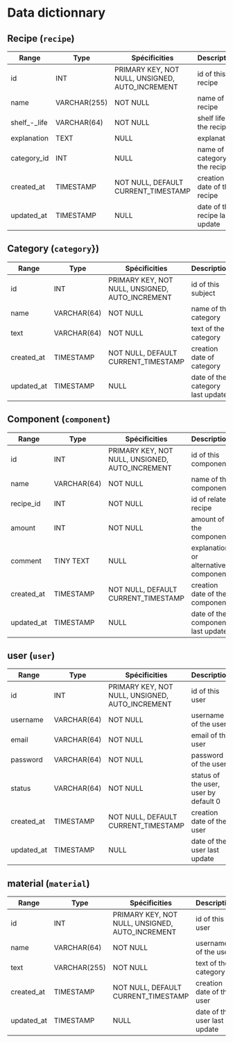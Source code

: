 # Data dictionnary

## Recipe (`recipe`)
|Range|Type|Spécificities|Description|
|-|-|-|-|
|id|INT|PRIMARY KEY, NOT NULL, UNSIGNED, AUTO_INCREMENT|id of this recipe|
|name|VARCHAR(255)|NOT NULL|name of the recipe|
|shelf_-_life|VARCHAR(64)|NOT NULL|shelf life of the recipe|
|explanation|TEXT| NULL|explanation |
|category_id|INT| NULL|name of category of the recipe|
|created_at|TIMESTAMP|NOT NULL, DEFAULT CURRENT_TIMESTAMP|creation date of the recipe|
|updated_at|TIMESTAMP|NULL|date of the recipe last update|

## Category (`category`})
|Range|Type|Spécificities|Description|
|-|-|-|-|
|id|INT|PRIMARY KEY, NOT NULL, UNSIGNED, AUTO_INCREMENT|id of this subject|
|name|VARCHAR(64)|NOT NULL|name of the category |
|text|VARCHAR(64)|NOT NULL|text of the category |
|created_at|TIMESTAMP|NOT NULL, DEFAULT CURRENT_TIMESTAMP|creation date of category|
|updated_at|TIMESTAMP|NULL|date of the category last update|

## Component (`component`)
|Range|Type|Spécificities|Description|
|-|-|-|-|
|id|INT|PRIMARY KEY, NOT NULL, UNSIGNED, AUTO_INCREMENT|id of this component|
|name|VARCHAR(64)|NOT NULL|name of the component|
|recipe_id|INT|NOT NULL|id of related recipe|
|amount|INT|NOT NULL|amount of the component|
|comment|TINY TEXT| NULL|explanation or alternative  component|
|created_at|TIMESTAMP|NOT NULL, DEFAULT CURRENT_TIMESTAMP|creation date of the component|
|updated_at|TIMESTAMP|NULL|date of the component last update|



## user (`user`)
|Range|Type|Spécificities|Description|
|-|-|-|-|
|id|INT|PRIMARY KEY, NOT NULL, UNSIGNED, AUTO_INCREMENT|id of this user|
|username|VARCHAR(64)|NOT NULL|username of the user|
|email|VARCHAR(64)|NOT NULL|email of the user|
|password|VARCHAR(64)|NOT NULL|password of the user|
|status|VARCHAR(64)|NOT NULL|status of the user, user by default 0|
|created_at|TIMESTAMP|NOT NULL, DEFAULT CURRENT_TIMESTAMP|creation date of the user|
|updated_at|TIMESTAMP|NULL|date of the user last update|

## material (`material`)
|Range|Type|Spécificities|Description|
|-|-|-|-|
|id|INT|PRIMARY KEY, NOT NULL, UNSIGNED, AUTO_INCREMENT|id of this user|
|name|VARCHAR(64)|NOT NULL|username of the user|
|text|VARCHAR(255)|NOT NULL|text of the category |
|created_at|TIMESTAMP|NOT NULL, DEFAULT CURRENT_TIMESTAMP|creation date of the user|
|updated_at|TIMESTAMP|NULL|date of the user last update|





